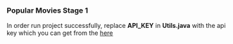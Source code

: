 ### Popular Movies Stage 1
In order run project successfully, replace **API_KEY** in **Utils.java** with the 
api key which you can get from the [here](https://www.themoviedb.org/account/signup)
